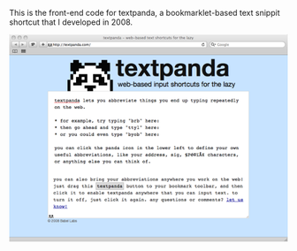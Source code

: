 ﻿This is the front-end code for textpanda, a bookmarklet-based text snippit shortcut that I developed in 2008.

![textpanda screenshot](http://github.com/jed/textpanda/raw/master/screenshot.png)